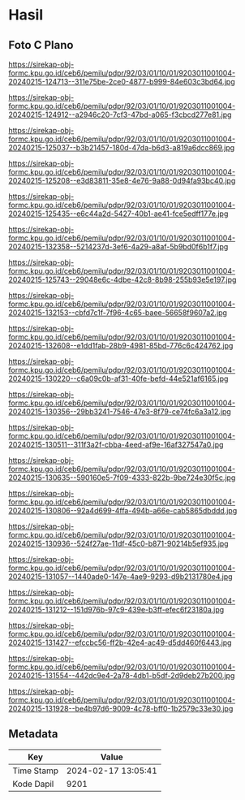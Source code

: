 # Hasil

## Foto C Plano

https://sirekap-obj-formc.kpu.go.id/ceb6/pemilu/pdpr/92/03/01/10/01/9203011001004-20240215-124713--311e75be-2ce0-4877-b999-84e603c3bd64.jpg

https://sirekap-obj-formc.kpu.go.id/ceb6/pemilu/pdpr/92/03/01/10/01/9203011001004-20240215-124912--a2946c20-7cf3-47bd-a065-f3cbcd277e81.jpg

https://sirekap-obj-formc.kpu.go.id/ceb6/pemilu/pdpr/92/03/01/10/01/9203011001004-20240215-125037--b3b21457-180d-47da-b6d3-a819a6dcc869.jpg

https://sirekap-obj-formc.kpu.go.id/ceb6/pemilu/pdpr/92/03/01/10/01/9203011001004-20240215-125208--e3d83811-35e8-4e76-9a88-0d94fa93bc40.jpg

https://sirekap-obj-formc.kpu.go.id/ceb6/pemilu/pdpr/92/03/01/10/01/9203011001004-20240215-125435--e6c44a2d-5427-40b1-ae41-fce5edff177e.jpg

https://sirekap-obj-formc.kpu.go.id/ceb6/pemilu/pdpr/92/03/01/10/01/9203011001004-20240215-132358--5214237d-3ef6-4a29-a8af-5b9bd0f6b1f7.jpg

https://sirekap-obj-formc.kpu.go.id/ceb6/pemilu/pdpr/92/03/01/10/01/9203011001004-20240215-125743--29048e6c-4dbe-42c8-8b98-255b93e5e197.jpg

https://sirekap-obj-formc.kpu.go.id/ceb6/pemilu/pdpr/92/03/01/10/01/9203011001004-20240215-132153--cbfd7c1f-7f96-4c65-baee-56658f9607a2.jpg

https://sirekap-obj-formc.kpu.go.id/ceb6/pemilu/pdpr/92/03/01/10/01/9203011001004-20240215-132608--e1dd1fab-28b9-4981-85bd-776c6c424762.jpg

https://sirekap-obj-formc.kpu.go.id/ceb6/pemilu/pdpr/92/03/01/10/01/9203011001004-20240215-130220--c6a09c0b-af31-40fe-befd-44e521af6165.jpg

https://sirekap-obj-formc.kpu.go.id/ceb6/pemilu/pdpr/92/03/01/10/01/9203011001004-20240215-130356--29bb3241-7546-47e3-8f79-ce74fc6a3a12.jpg

https://sirekap-obj-formc.kpu.go.id/ceb6/pemilu/pdpr/92/03/01/10/01/9203011001004-20240215-130511--311f3a2f-cbba-4eed-af9e-16af327547a0.jpg

https://sirekap-obj-formc.kpu.go.id/ceb6/pemilu/pdpr/92/03/01/10/01/9203011001004-20240215-130635--590160e5-7f09-4333-822b-9be724e30f5c.jpg

https://sirekap-obj-formc.kpu.go.id/ceb6/pemilu/pdpr/92/03/01/10/01/9203011001004-20240215-130806--92a4d699-4ffa-494b-a66e-cab5865dbddd.jpg

https://sirekap-obj-formc.kpu.go.id/ceb6/pemilu/pdpr/92/03/01/10/01/9203011001004-20240215-130936--524f27ae-11df-45c0-b871-90214b5ef935.jpg

https://sirekap-obj-formc.kpu.go.id/ceb6/pemilu/pdpr/92/03/01/10/01/9203011001004-20240215-131057--1440ade0-147e-4ae9-9293-d9b2131780e4.jpg

https://sirekap-obj-formc.kpu.go.id/ceb6/pemilu/pdpr/92/03/01/10/01/9203011001004-20240215-131212--151d976b-97c9-439e-b3ff-efec6f23180a.jpg

https://sirekap-obj-formc.kpu.go.id/ceb6/pemilu/pdpr/92/03/01/10/01/9203011001004-20240215-131427--efccbc56-ff2b-42e4-ac49-d5dd460f6443.jpg

https://sirekap-obj-formc.kpu.go.id/ceb6/pemilu/pdpr/92/03/01/10/01/9203011001004-20240215-131554--442dc9e4-2a78-4db1-b5df-2d9deb27b200.jpg

https://sirekap-obj-formc.kpu.go.id/ceb6/pemilu/pdpr/92/03/01/10/01/9203011001004-20240215-131928--be4b97d6-9009-4c78-bff0-1b2579c33e30.jpg


## Metadata

| Key        | Value               |
| ---------- | ------------------- |
| Time Stamp | 2024-02-17 13:05:41 |
| Kode Dapil | 9201                |



